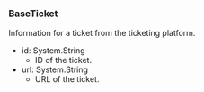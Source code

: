 ### BaseTicket
Information for a ticket from the ticketing platform.

- id: System.String
  - ID of the ticket.
- url: System.String
  - URL of the ticket.
